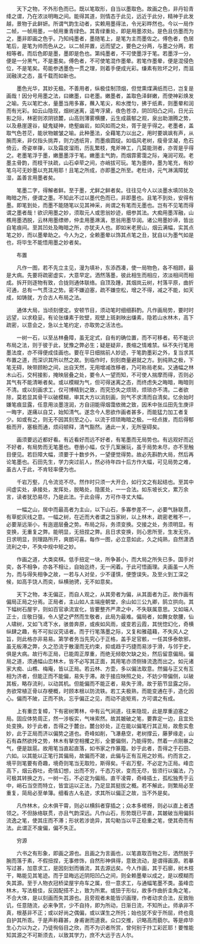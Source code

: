 <!-- { "loadSidebar": true } -->
　　天下之物，不外形色而已。既以笔取形，自当以墨取色。故画之色，非丹铅青绛之谓，乃在浓淡明晦之间。能得其道，则情态于此见，远近于此分，精神于此发越，景物于此鲜妍。所谓气韵生动者，实赖用墨得法，令光彩晔然也。今以一局作二帧，一帧用墨，一帧用重青绿色。其青绿重处，即是用墨浓处。是色且仿墨而为之，墨非即画之色乎。乃知纯墨者，墨随笔上，是笔为主而墨佐之。傅色者，色居笔后，是笔为帅而色从之。以二帧并置，远而望之，要色之分两，与墨之分两，若相等者。而后色即是墨，墨即是色也。第纯墨者，不可使墨浮于笔。若墨浮一分，便是一分黑气，不是墨矣。傅色者，不可使笔混作墨晕。若笔作墨晕，便是混侵色位，不是笔矣。苟能参透墨色一贯之理，则着手便成光彩。缣素有败坏之时，而滋润融浃之态，虽千载而如新也。

　　墨色光华，其妙无极。不善用者，纵极佳制顶烟，但觉熏煤满纸而已，岂复是画哉！因分号用墨之法，曰嫩墨，曰老墨。嫩墨者，盖取色泽鲜嫩，而使神彩焕发之喻。先以笔贮水，量墨当用多寡，蘸入笔尖，和水搅匀，拂于纸素，则墨晕和润而有光彩。如云山隐现，烟树迷离，遥岑浮黛，夜色苍凉，阴凹阳凸之间，日光云影之际，林密则浓阴锁麓，山高则薄雾横腰，云生成蓊郁之观，泉出助淜腾之势，以及悬崖邃谷，疑鬼疑神，绝壑幽岩，如风如雨之处，胥于是乎得之。老墨者，盖取气色苍茫，能状物皴皱之喻。此种墨法，全藉笔力以出之，用时要飒飒有声，从腕而来，非仅指头挑弄，则力透纸背，而墨痕圆绽。如临风老树，瘦骨坚凝，危石倚云，奇姿崒嵂，以及霜皮溜雨，历乱繁枝，鬼斧神工，几莫能测者，亦胥是乎得之。老墨笔浮于墨，嫩墨墨浮于笔。嫩墨主气韵，而烟霏雾霭之际，淹润可观。老墨主骨韵，而枝干扶疏，山石卓荦之间，亦峭拔可玩。笔为墨帅，墨为笔充，有妙笔乌可无妙墨以充其用耶！且笔之所成，亦即墨之所至。老杜诗，元气淋漓障犹湿，盖善言用墨者矣。

　　笔墨二字，得解者鲜。至于墨，尤鲜之鲜者矣。往往见今人以淡墨水填凹处及晦暗之所，便谓之墨。不知此不过以墨代色而已，非即墨也。且笔不到处，安得有墨。即笔到处，而墨不能随笔以见其神采，尚谓之有笔而无墨也。岂有不见笔而得谓之墨者哉！欲识用墨之妙，须取元人或思翁妙迹，细参其法。大痴用墨浑融，山樵用墨洒脱，云林用墨缥缈，仲圭用墨淋漓，思翁用墨华润。诸公用墨妙谛，皆出自笔痕间。至其凹处及晦暗之所，亦犹夫人也。即如米老房山，烟云满幅，实其点笔之妙，而以墨晕助之。今人为之，全赖墨晕以饰其点笔之丑，犹自以为墨气如是也，将毕生不能悟用墨之妙者矣。

　　布置

　　凡作一图，若不先立主见，漫为填补，东添西凑，使一局物色，各不相顾，最是大病。先要将疏密虚实，大意早定。洒然落墨，彼此相生而相应，浓淡相间而相成。拆开则逐物有致，合拢则通体联络。自顶及踵，其烟岚云树，村落平原，曲折可通，总有一气贯注之势。密不嫌迫塞，疏不嫌空松，增之不得，减之不能，如天成，如铸就，方合古人布局之法。

　　通体大局，当顷刻便定。安顿节目，须动笔时细细斟酌。凡作画局势，要时时远望，以求稳妥。有论张缣素于败壁，观壁上斑剥映出缣素，隐若山水林木，高下疏密，以意会之，急以土笔约定，亦取势之活法也。

　　一树一石，以至丛林叠障，虽无定式，自有的确位置，而不可移者。苟不能识布局之法，则于彼于此，犹豫之弊必生；疑是疑非，畏缩之情难禁。纵不失行笔用墨法度，亦不得便成佳画也。要在平日细揣前人妙迹，于笔韵墨彩之外，复当求其布置之道，而深识其所以然之故。到临作时，刻刻商量避就之方。到纯熟之极，下笔无碍，映带顾盼之间，出自天然，无用增减改移者，乃可称局老矣。又通幅之林木山石，交柯接影，掩映层叠之处，要令人一望而知，不可使人揣摩而得，否则必其气有不能清晰者矣。或以模糊为气，但可得迷离之态，而终虑失之晦暗，晦暗则不清。或以刻画求工，仅可博精到之致，而究恐失之烦琐，烦琐亦不清。二者欲除，莫若显其骨干以破模糊，审其大方以消刻画，则气不求清而自清矣。忆余始时嫌笔痕显露，任意用淡墨渲润，方自诩能得烟霭依微之致，因禾中张瓜田先生庚评一晦字，遂痛以自艾，始知清气。遂念今人思欲作画者甚多，而能猛力加工者复少。如或有之，则无不因其刻至之心，以流于烦琐晦暗之极。一经点拨，而后得郁极而开，塞极而通，烦闷顿释，清气豁然。通此一关，无所窒碍矣。

　　画须要远近都好看。有近看好而远不好者，有笔墨而无局势也。有远观好而近不好者，有局势而无笔墨也。卷册小幅，仅于几案展玩，虽于局势未尽，亦不至触目便见。若巨障大幅，须要于十数步外，一望便觉得势。故必先斟酌大局，然后再论笔墨也。石田先生，学力突过前人，然必待年四十后方作大幅，可见局势之难，虽古人于此，不肯轻率便为也。

　　千岩万壑，几令流览不尽。然作时只须一大开合，如行文之有起结也。至其中间虚实处，承接处，发挥处，脱略处，隐匿处，一一合法。如东坡长文，累万余言，读者犹恐易尽，乃是此法。于此会得，方可作寻丈大幅。

　　一幅之山，居中而最高者为主山，以下山石，多寡参差不一，必要气脉联贯，有草蛇灰线之意。一幅之树，在近而大者谓之当家树，以上林木，疏密老稚不一，必要渐远渐小，有迤逦层叠之势。布局之际，务须变换。交接之处，务须明显。有变换，无重复之弊。能明显，无扭捏之弊。且日求变换，则心思所至，生发无穷。日求明显，则理路所开，爽朗可喜。每作一图，必立意如此，久之纯熟，自然潇洒流利之中，不失中规中矩之妙。

　　作画之道，大类奕棋。低手扭定一块，所争甚小，而大局之所失已多。国手对奕，各不相争，亦各不相让，自始迄终，无一闲着。于此可悟画理。夫画虽一人所为，而与得失相争之故，一若与人对垒，少不谨慎，便堕误失。及至火到工深之候，如高手饶人而奕，纵横驰骋，无不如意矣。

　　天下之物，本无偏正，而自人观之，从其旁者为偏，从其面者为正。故作画有偏局正局之分焉。正局者，主山如人主端座朝堂，余山如三公九卿，鹄立拱向。其下幅树石屋宇，则如百官承流宣化，皆要整齐严肃之中，不失联属意思。又如端人正士，庄敬日强，令人望之俨然而生敬者，此局为最难。偏局者，如舞女欹腰，仙人啸树，又如飞鸢下水，骇兽奔原，或疾如风雨，或变若云霞，其恍惚幻化，奇横纵肆之趣，有不可拟议究诘者。而于行笔落墨之际，又复和雅蕴藉，不失风人之旨，则此格亦非易易。第学者务当先究心于正格，盖手足官骸，一任其侈泰欹邪，虽无板滞之弊，久之恐流于散漫而无约束，抑或趋于巧捷而易涉于滑，与邻于史，俱是大病。故行布正局，已能周正厚重，而绝无倾欹欠缺之处，然后留意偏局。偏局之道，须通幅山峦林木，皆不必写其正面，其用笔亦须侧锋流逸而出之。如元诸家大痴、山樵、梅庵，皆以正局。若云林、方壶，多以偏法取意。然偏与正又有互相为济者，但能正而不能偏，易失于滞。故于接应映照之处，不妨少带偏侧，以破其板，略存流利，以动其机。但能偏而不能正者，易失于滑。故于筋节显露之际，务欲常植正骨以存梗概，时顾本根以防流轶。若工夫极熟，而能变通在手，造化因心。偏而不陂，正而不执，忘乎偏正之见，而动不逾矩焉，方可谓之有成。

　　上有重峦复幛，下有密树箐林，中有云气涧道，往来隐现，此是厚重迫塞之局。固应体势周正，然一涉板实，气味索然。故其皴破之笔，要靠定一边，且宜处处变换。妙于此者，吾得之于麓台。麓台妙处，正在能以偏笔行其正局，故愈实愈妙，此于正局而济以偏势之道也。奇峰如削，飞瀑悬空，老树撑云，藤萝缘走，山石有森然欲抟之势，林木有拏空相攫之形，全要偏侧，乃能得势。然着一点刚暴之气，便是跋扈。故用笔当直起直落，如书家之作篆籀。妙于此者，吾得之于石田、六如。以其能以正笔行其偏局，故偏而不跛，此偏与正有互用之妙焉。约而言之，境平则笔要有奇趣，境奇则笔当无取险，斯得矣。千岩万壑，不必定为正局。峰峦高下，烟云吞吐，奇情幻想，出而不穷，千态万状，变而无尽，皆须行以偏法，乃可极其转换之方。一树一石，不必定为偏局。直干凌霄，奇峰插土，孤松独秀于云中，峭石当空而特立，皆宜运以正法，乃足显其挺拔之概。若不解此，则繁局必至重复，简局必至单簿。细看古人名迹，求其所以偏正之故，当不外是矣。

　　凡作林木，众木俱干霄，则必以横斜者穿插之；众本多槎枒，则必以直上者透领之。不但脉络联贯，亦且气韵深远。凡作山石，形势既已平直，其皴破当用偏斜流逸之笔，使其庄而不滞；形状若涉诡异，其勾勒当以平正稳重之笔，使其奇而有法。此谓正不废偏，偏不失正。

　　穷源

　　六书之有形象，即画之源也。且画之为言画也，以笔直取百物之形，洒然脱于腕而落于素，不假扭捏，无事修饰，自然形神俱得，意致流动，是谓得画源。若摹写过甚，加意求工，是因刻划而循流，其去源远矣。今人作画，其于石廓，树木枝干，略能见其笔迹。而于显晦远近阴阳凹凸之间，则全赖墨晕以成之，是以模糊而失其源。至于人物衣冠桥梁屋宇舟车之属，但一意求工，与通幅笔墨不类。虽峰峦林木，写法极佳，反因配搭不上，致为所累。或狃于形似，故多作曲折圭角之笔，不合大体，是以刻画而失其源也。且旁观者未能皆识画理，作者动求合法，反致贻讥，任意随流，必来争赏，少不自持，即为所动，日渐日流，不知所止。师承非不真，根基非不正；或以好尚之偶偏，或以谋生之所托；始也犹不安于所屈，终也竟自护其所乖。于是声称藉甚，身甫谢而道衰。众口交推，识略高而藐尔。等是瘁毕生心力以为之，乃徒徇俗目之欣，而不为识者所赏，曾何别于抃工彩匠耶！要惟能知其源之不可斯须去，以致其学力，庶不大远于古人尔。

